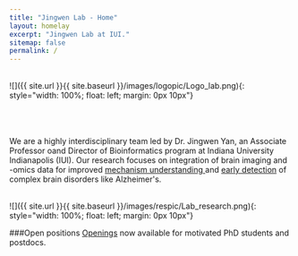 ```yaml
---
title: "Jingwen Lab - Home"
layout: homelay
excerpt: "Jingwen Lab at IUI."
sitemap: false
permalink: /
---
```



<br/>
![]({{ site.url }}{{ site.baseurl }}/images/logopic/Logo_lab.png){: style="width: 100%; float: left; margin: 0px 10px"} 


<br/><br/><br/> We are a highly interdisciplinary team led by Dr. Jingwen Yan, an Associate Professor oand Director of Bioinformatics program at Indiana University Indianapolis (IUI). Our research focuses on integration of brain imaging and -omics data for improved <ins>mechanism understanding </ins> and <ins>early detection</ins> of complex brain disorders like Alzheimer's. 
<br/><br/>

![]({{ site.url }}{{ site.baseurl }}/images/respic/Lab_research.png){: style="width: 100%; float: left; margin: 0px 10px"} 

###Open positions
[Openings](vacancies) now available for motivated PhD students and postdocs.
